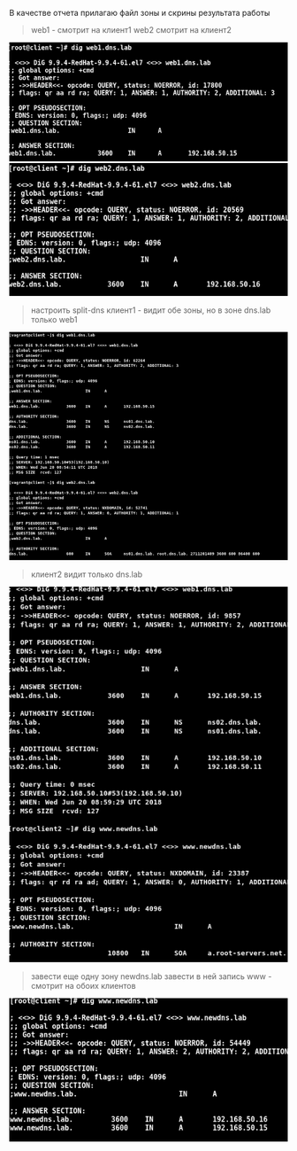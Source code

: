 

В качестве отчета прилагаю файл зоны и скрины результата работы 

>web1 - смотрит на клиент1
>web2 смотрит на клиент2

![web1](https://github.com/armakoz/otus-linux/blob/master/images/web1_dns.png)
![web2](https://github.com/armakoz/otus-linux/blob/master/images/web2_dns.png)

>настроить split-dns
>клиент1 - видит обе зоны, но в зоне dns.lab только web1

![client_dns](https://github.com/armakoz/otus-linux/blob/master/images/client_dns.png)

>клиент2 видит только dns.lab

![client2_dns](https://github.com/armakoz/otus-linux/blob/master/images/client2_dns.png)

>завести еще одну зону newdns.lab
>завести в ней запись
>www - смотрит на обоих клиентов

![www](https://github.com/armakoz/otus-linux/blob/master/images/www_dns.png)
